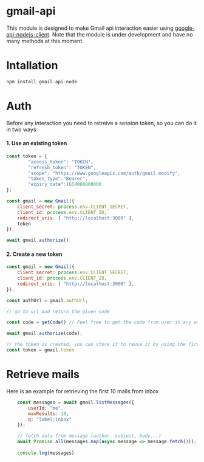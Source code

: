 # gmail-api
This module is designed to make Gmail api interaction easier using [google-api-nodejs-client](https://github.com/googleapis/google-api-nodejs-client).
Note that the module is under development and have no many methods at this moment.

# Intallation
```js
npm install gmail-api-node
```
# Auth
Before any interaction you need to retreive a session token, so you can do it in two ways:

####  1.  Use an existing token
```javascript
const token = {
        "access_token": "TOKEN",
        "refresh_token": "TOKEN",
        "scope": "https://www.googleapis.com/auth/gmail.modify",
        "token_type":"Bearer",
        "expiry_date":1654000000000
};

const gmail = new Gmail({
    client_secret: process.env.CLIENT_SECRET,
    client_id: process.env.CLIENT_ID,
    redirect_uris: [ "http://localhost:3000" ],
    token
});

await gmail.authorize()
```

####  2. Create a new token

```javascript
const gmail = new Gmail({
    client_secret: process.env.CLIENT_SECRET,
    client_id: process.env.CLIENT_ID,
    redirect_uris: [ "http://localhost:3000" ],
});

const authUrl = gmail.authUrl;

// go to url and return the given code

const code = getCode() // Feel free to get the code from user in any way.

await gmail.authorize(code);

// the token is created, you can store it to reuse it by using the first method
const token = gmail.token
```

# Retrieve mails
Here is an example for retrieving the first 10 mails from inbox

```javascript
    const messages = await gmail.listMessages({
        userId: "me",
        maxResults: 10,
        q: "label:inbox"
    });

    // fetch data from message (author, subject, body...)
    await Promise.all(messages.map(async message => message.fetch()));
    
    console.log(messages)
```
